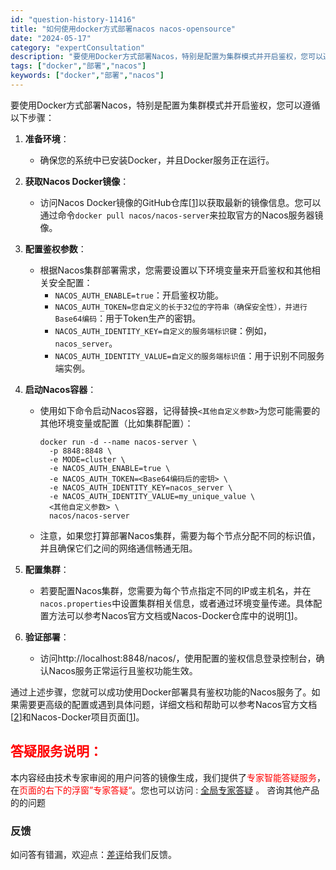 ```yaml
---
id: "question-history-11416"
title: "如何使用docker方式部署nacos nacos-opensource"
date: "2024-05-17"
category: "expertConsultation"
description: "要使用Docker方式部署Nacos，特别是配置为集群模式并开启鉴权，您可以遵循以下步骤：1. **准备环境**：   - 确保您的系统中已安装Docker，并且Docker服务正在运行。2. **获取Nacos Docker镜像**：   - 访问Nacos Docker镜像的GitHub仓库[["
tags: ["docker","部署","nacos"]
keywords: ["docker","部署","nacos"]
---
```


要使用Docker方式部署Nacos，特别是配置为集群模式并开启鉴权，您可以遵循以下步骤：

1. **准备环境**：
   - 确保您的系统中已安装Docker，并且Docker服务正在运行。

2. **获取Nacos Docker镜像**：
   - 访问Nacos Docker镜像的GitHub仓库[[1](https://github.com/nacos-group/nacos-docker)]以获取最新的镜像信息。您可以通过命令`docker pull nacos/nacos-server`来拉取官方的Nacos服务器镜像。

3. **配置鉴权参数**：
   - 根据Nacos集群部署需求，您需要设置以下环境变量来开启鉴权和其他相关安全配置：
     - `NACOS_AUTH_ENABLE=true`：开启鉴权功能。
     - `NACOS_AUTH_TOKEN=您自定义的长于32位的字符串（确保安全性），并进行Base64编码`：用于Token生产的密钥。
     - `NACOS_AUTH_IDENTITY_KEY=自定义的服务端标识键`：例如，`nacos_server`。
     - `NACOS_AUTH_IDENTITY_VALUE=自定义的服务端标识值`：用于识别不同服务端实例。

4. **启动Nacos容器**：
   - 使用如下命令启动Nacos容器，记得替换`<其他自定义参数>`为您可能需要的其他环境变量或配置（比如集群配置）：
     ```shell
     docker run -d --name nacos-server \
       -p 8848:8848 \
       -e MODE=cluster \
       -e NACOS_AUTH_ENABLE=true \
       -e NACOS_AUTH_TOKEN=<Base64编码后的密钥> \
       -e NACOS_AUTH_IDENTITY_KEY=nacos_server \
       -e NACOS_AUTH_IDENTITY_VALUE=my_unique_value \
       <其他自定义参数> \
       nacos/nacos-server
     ```
   - 注意，如果您打算部署Nacos集群，需要为每个节点分配不同的标识值，并且确保它们之间的网络通信畅通无阻。

5. **配置集群**：
   - 若要配置Nacos集群，您需要为每个节点指定不同的IP或主机名，并在`nacos.properties`中设置集群相关信息，或者通过环境变量传递。具体配置方法可以参考Nacos官方文档或Nacos-Docker仓库中的说明[[1](https://github.com/nacos-group/nacos-docker)]。

6. **验证部署**：
   - 访问http://localhost:8848/nacos/，使用配置的鉴权信息登录控制台，确认Nacos服务正常运行且鉴权功能生效。

通过上述步骤，您就可以成功使用Docker部署具有鉴权功能的Nacos服务了。如果需要更高级的配置或遇到具体问题，详细文档和帮助可以参考Nacos官方文档[[2](https://nacos.io/docs/latest/guide/user/auth/)]和Nacos-Docker项目页面[[1](https://github.com/nacos-group/nacos-docker)]。
## <font color="#FF0000">答疑服务说明：</font> 

本内容经由技术专家审阅的用户问答的镜像生成，我们提供了<font color="#FF0000">专家智能答疑服务</font>，在<font color="#FF0000">页面的右下的浮窗”专家答疑“</font>。您也可以访问 : [全局专家答疑](https://opensource.alibaba.com/chatBot) 。 咨询其他产品的的问题

### 反馈
如问答有错漏，欢迎点：[差评](https://ai.nacos.io/user/feedbackByEnhancerGradePOJOID?enhancerGradePOJOId=13748)给我们反馈。
